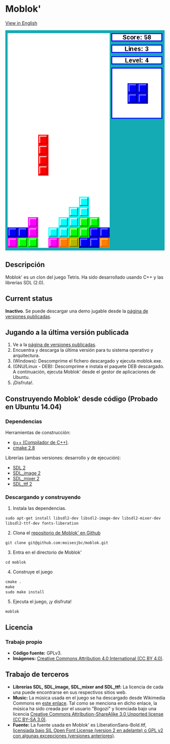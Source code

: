 # Moblok'

[View in English](README.md)

![Captura de pantalla de Moblok'](img/moblok.png "Captura de pantalla de Moblok'")

## Descripción

Moblok' es un clon del juego Tetris. Ha sido desarrollado usando C++ y las librerías SDL (2.0).

## Current status

**Inactivo**. Se puede descargar una demo jugable desde la [página de versiones publicadas](https://github.com/moisesjbc/moblok/releases).

## Jugando a la última versión publicada

1. Ve a la [página de versiones publicadas](https://github.com/Neodivert/moblok/releases).
2. Encuentra y descarga la última versión para tu sistema operativo y arquitectura.
3. (Windows): Descomprime el fichero descargado y ejecuta moblok.exe.
3. (GNU/Linux - DEB): Descomprime e instala el paquete DEB descargado. A continuación, ejecuta Moblok' desde el gestor de aplicaciones de Ubuntu.
4. ¡Disfruta!.

## Construyendo Moblok' desde código (Probado en Ubuntu 14.04)

### Dependencias

Herramientas de construcción:
- [g++ (Compilador de C++)](http://gcc.gnu.org/).
- [cmake 2.8](http://www.cmake.org/)

Librerías (ambas versiones: desarrollo y de ejecución):
- [SDL 2](http://www.libsdl.org/)
- [SDL_image 2](http://www.libsdl.org/projects/SDL_image/)
- [SDL_mixer 2](http://www.libsdl.org/projects/SDL_mixer/)
- [SDL_ttf 2](http://www.libsdl.org/projects/SDL_ttf/)

### Descargando y construyendo

1. Instala las dependencias.

 ```
 sudo apt-get install libsdl2-dev libsdl2-image-dev libsdl2-mixer-dev libsdl2-ttf-dev fonts-liberation
 ```

2. Clona el [repositorio de Moblok' en Github](https://github.com/Neodivert/moblok/)

 ```
 git clone git@github.com:moisesjbc/moblok.git
 ```

3. Entra en el directorio de Moblok'

 ```
 cd moblok
 ```

4. Construye el juego

 ```
 cmake .
 make
 sudo make install
 ```

5. Ejecuta el juego, ¡y disfruta!

 ```
 moblok
 ```

## Licencia

### Trabajo propio

* **Código fuente:** GPLv3.
* **Imágenes:** [Creative Commons Attribution 4.0 International (CC BY 4.0)](http://creativecommons.org/licenses/by/4.0/).

## Trabajo de terceros

* **Librerías SDL, SDL_image, SDL_mixer and SDL_ttf:** La licencia de cada una puede encontrarse en sus respectivos sitios web.
* **Music:** La música usada en el juego se ha descargado desde Wikimedia Commons en [este enlace](http://commons.wikimedia.org/wiki/File:Tetris_theme.ogg?uselang=es). Tal como se menciona en dicho enlace, la música ha sido creada por el usuario "Bogozi" y licenciada bajo una licencia [Creative Commons Attribution-ShareAlike 3.0 Unported license (CC BY-SA 3.0)](http://creativecommons.org/licenses/by-sa/3.0/).
* **Fuente:** La fuente usada en Moblok' es LiberationSans-Bold.ttf, [licensiada bajo SIL Open Font License (version 2 en adelante) o GPL v2 con algunas excepciones (versiones anteriores)](http://en.wikipedia.org/wiki/Liberation_fonts).

